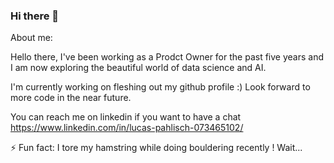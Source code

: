 ### Hi there 👋

<!--
**pahlisch/pahlisch** is a ✨ _special_ ✨ repository because its `README.md` (this file) appears on your GitHub profile.

Here are some ideas to get you started:

- 🔭 I’m currently working on ...
- 🌱 I’m currently learning ...
- 👯 I’m looking to collaborate on ...
- 🤔 I’m looking for help with ...
- 💬 Ask me about ...
- 📫 How to reach me: ...
- 😄 Pronouns: ...
- ⚡ Fun fact: ...
-->

About me:

Hello there, I've been working as a Prodct Owner for the past five years and I am now exploring the beautiful world of data science and AI.

I'm currently working on fleshing out my github profile :) Look forward to more code in the near future.

You can reach me on linkedin if you want to have a chat https://www.linkedin.com/in/lucas-pahlisch-073465102/

⚡ Fun fact: I tore my hamstring while doing bouldering recently ! Wait...

